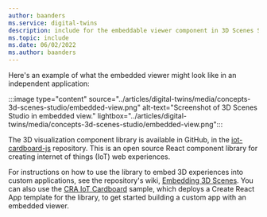 ```yaml
---
author: baanders
ms.service: digital-twins
description: include for the embeddable viewer component in 3D Scenes Studio
ms.topic: include
ms.date: 06/02/2022
ms.author: baanders
---
```


Here's an example of what the embedded viewer might look like in an independent application:

:::image type="content" source="../articles/digital-twins/media/concepts-3d-scenes-studio/embedded-view.png" alt-text="Screenshot of 3D Scenes Studio in embedded view." lightbox="../articles/digital-twins/media/concepts-3d-scenes-studio/embedded-view.png":::

The 3D visualization component library is available in GitHub, in the [iot-cardboard-js](https://github.com/microsoft/iot-cardboard-js) repository. This is an open source React component library for creating internet of things (IoT) web experiences.

For instructions on how to use the library to embed 3D experiences into custom applications, see the repository's wiki, [Embedding 3D Scenes](https://github.com/microsoft/iot-cardboard-js/wiki/Embedding-3D-Scenes). You can also use the [CRA IoT Cardboard](https://github.com/Azure-Samples/cra-template-iot-cardboard-js) sample, which deploys a Create React App template for the library, to get started building a custom app with an embedded viewer.
